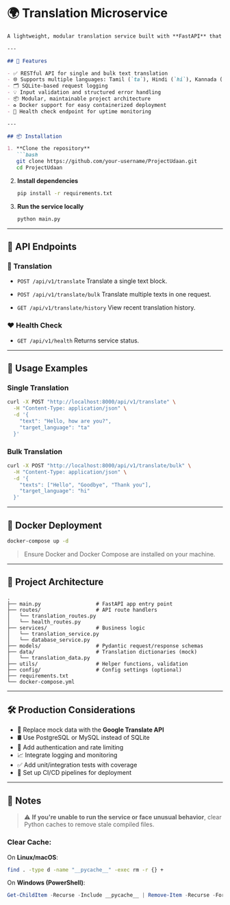 # 🌍 Translation Microservice

````markdown
A lightweight, modular translation service built with **FastAPI** that supports multi-language translation and is ready for production extension.

---

## 🚀 Features

- ✅ RESTful API for single and bulk text translation
- 🌐 Supports multiple languages: Tamil (`ta`), Hindi (`hi`), Kannada (`kn`), Bengali (`bn`)
- 🗂️ SQLite-based request logging
- 💡 Input validation and structured error handling
- 📦 Modular, maintainable project architecture
- ♻️ Docker support for easy containerized deployment
- 📡 Health check endpoint for uptime monitoring

---

## 📦 Installation

1. **Clone the repository**  
   ```bash
   git clone https://github.com/your-username/ProjectUdaan.git
   cd ProjectUdaan
````

2. **Install dependencies**

   ```bash
   pip install -r requirements.txt
   ```

3. **Run the service locally**

   ```bash
   python main.py
   ```

---

## 📘 API Endpoints

### 🔄 Translation

* `POST /api/v1/translate`
  Translate a single text block.

* `POST /api/v1/translate/bulk`
  Translate multiple texts in one request.

* `GET /api/v1/translate/history`
  View recent translation history.

### ❤️ Health Check

* `GET /api/v1/health`
  Returns service status.

---

## 🧪 Usage Examples

### Single Translation

```bash
curl -X POST "http://localhost:8000/api/v1/translate" \
  -H "Content-Type: application/json" \
  -d '{
    "text": "Hello, how are you?",
    "target_language": "ta"
  }'
```

### Bulk Translation

```bash
curl -X POST "http://localhost:8000/api/v1/translate/bulk" \
  -H "Content-Type: application/json" \
  -d '{
    "texts": ["Hello", "Goodbye", "Thank you"],
    "target_language": "hi"
  }'
```

---

## 🐳 Docker Deployment

```bash
docker-compose up -d
```

> Ensure Docker and Docker Compose are installed on your machine.

---

## 🧱 Project Architecture

```text
.
├── main.py                  # FastAPI app entry point
├── routes/                  # API route handlers
│   └── translation_routes.py
│   └── health_routes.py
├── services/                # Business logic
│   └── translation_service.py
│   └── database_service.py
├── models/                  # Pydantic request/response schemas
├── data/                    # Translation dictionaries (mock)
│   └── translation_data.py
├── utils/                   # Helper functions, validation
├── config/                  # Config settings (optional)
├── requirements.txt
└── docker-compose.yml
```

---

## 🛠️ Production Considerations

* 🔄 Replace mock data with the **Google Translate API**
* 🛢️ Use PostgreSQL or MySQL instead of SQLite
* 🔐 Add authentication and rate limiting
* 📈 Integrate logging and monitoring
* ✅ Add unit/integration tests with coverage
* 🔁 Set up CI/CD pipelines for deployment

---

## 📝 Notes

> ⚠️ **If you're unable to run the service or face unusual behavior**, clear Python caches to remove stale compiled files.

### Clear Cache:

On **Linux/macOS**:

```bash
find . -type d -name "__pycache__" -exec rm -r {} +
```

On **Windows (PowerShell)**:

```powershell
Get-ChildItem -Recurse -Include __pycache__ | Remove-Item -Recurse -Force
```
```
